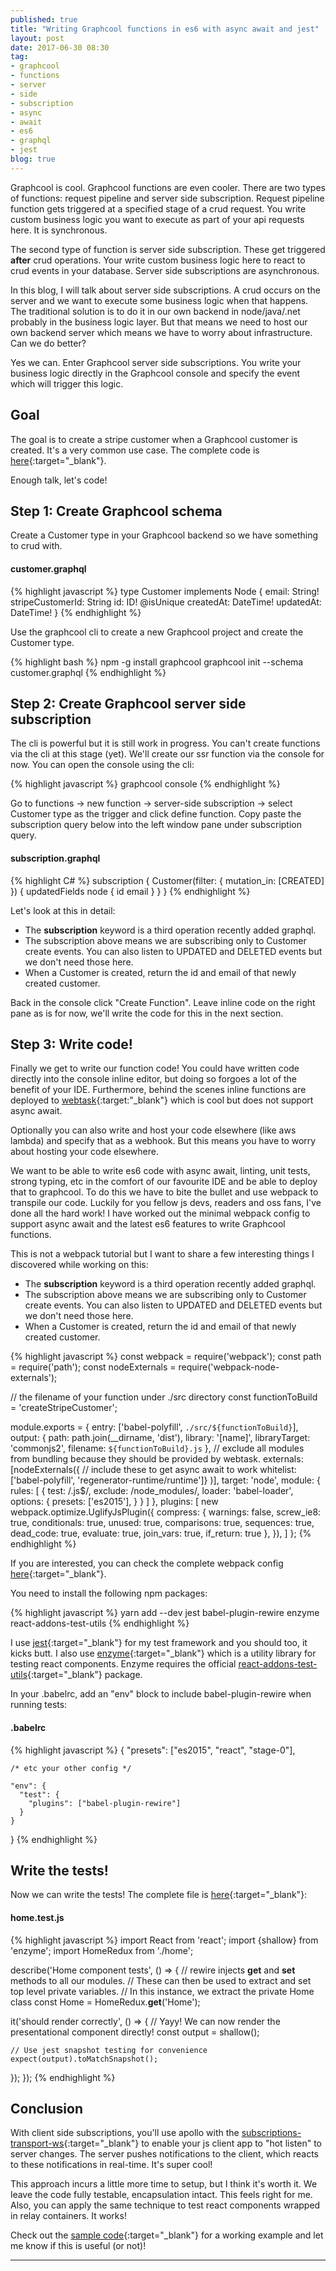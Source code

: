 ```yaml
---
published: true
title: "Writing Graphcool functions in es6 with async await and jest"
layout: post
date: 2017-06-30 08:30
tag:
- graphcool
- functions
- server
- side
- subscription
- async
- await
- es6
- graphql
- jest
blog: true
---
```

Graphcool is cool. Graphcool functions are even cooler. There are two types of functions:
request pipeline and server side subscription. Request pipeline function gets triggered
at a specified stage of a crud request. You write custom business logic you want to execute
as part of your api requests here. It is synchronous.

The second type of function is server side subscription. These get triggered
<b>after</b> crud operations. Your write custom business logic here to
react to crud events in your database. Server side subscriptions are
asynchronous.

In this blog, I will talk about server side subscriptions. A crud occurs
on the server and we want to execute some business logic when that happens.
The traditional solution is to do it in our own backend in node/java/.net
probably in the business logic layer. But that means we need to host our
own backend server which means we have to worry about infrastructure.
Can we do better?

Yes we can. Enter Graphcool server side subscriptions. You write your business logic directly in
the Graphcool console and specify the event which will trigger this logic.

## Goal
The goal is to create a stripe customer when a Graphcool customer is created. It's a very common
use case. The complete code is [here](https://github.com/graphcool-examples/functions/tree/master/stripe-create-customer-es6){:target="_blank"}.

Enough talk, let's code!

## Step 1: Create Graphcool schema
Create a Customer type in your Graphcool backend so we have something to crud with.

#### customer.graphql
{% highlight javascript %}
type Customer implements Node {
  email: String!
  stripeCustomerId: String
  id: ID! @isUnique
  createdAt: DateTime!
  updatedAt: DateTime!
}
{% endhighlight %}

Use the graphcool cli to create a new Graphcool project and create the Customer type.

{% highlight bash %}
npm -g install graphcool
graphcool init --schema customer.graphql
{% endhighlight %}

## Step 2: Create Graphcool server side subscription
The cli is powerful but it is still work in progress. You can't create functions
via the cli at this stage (yet). We'll create our ssr function via the console
for now. You can open the console using the cli:

{% highlight javascript %}
graphcool console
{% endhighlight %}

Go to functions -> new function -> server-side subscription -> select Customer type
as the trigger and click define function. Copy paste the subscription query
below into the left window pane under subscription query.

#### subscription.graphql
{% highlight C# %}
subscription {
  Customer(filter: {
    mutation_in: [CREATED]
  }) {
    updatedFields
    node {
      id
      email
    }
  }
}
{% endhighlight %}

Let's look at this in detail:
<ul>
<li>
The <b>subscription</b> keyword is a third operation recently added graphql.
</li>
<li>The subscription above means we are subscribing only to Customer create events.
You can also listen to UPDATED and DELETED events but we don't need those here.
</li>
<li>When a Customer is created, return the id and email of that newly created customer.</li>
</ul>

Back in the console click "Create Function". Leave inline code on the right pane
as is for now, we'll write the code for this in the next section.

## Step 3: Write code!
Finally we get to write our function code! You could have written code directly
into the console inline editor, but doing so forgoes a lot of the benefit
of your IDE. Furthermore, behind the scenes inline functions are deployed
to [webtask](https://webtask.io/){:target:"_blank"} which is cool
but does not support async await.

Optionally you can also write and host your code elsewhere (like aws lambda) and
specify that as a webhook. But this means you have to worry about hosting
your code elsewhere.

We want to be able to write es6 code with async await, linting, unit tests,
strong typing, etc in the comfort of our favourite IDE and be able to
deploy that to graphcool. To do this we have to bite the bullet and use
webpack to transpile our code. Luckily for you fellow js devs, readers and
oss fans, I've done all the hard work! I have worked out the minimal webpack
config to support async await and the latest es6 features to write Graphcool
functions.

This is not a webpack tutorial but I want to share a few interesting things I
discovered while working on this:

<ul>
<li>
The <b>subscription</b> keyword is a third operation recently added graphql.
</li>
<li>The subscription above means we are subscribing only to Customer create events.
You can also listen to UPDATED and DELETED events but we don't need those here.
</li>
<li>When a Customer is created, return the id and email of that newly created customer.</li>
</ul>

{% highlight javascript %}
const webpack = require('webpack');
const path = require('path');
const nodeExternals = require('webpack-node-externals');

// the filename of your function under ./src directory
const functionToBuild = 'createStripeCustomer';

module.exports = {
  entry: ['babel-polyfill', `./src/${functionToBuild}`],
  output: {
    path: path.join(__dirname, 'dist'),
    library: '[name]',
    libraryTarget: 'commonjs2',
    filename: `${functionToBuild}.js`
  },
  // exclude all modules from bundling because they should be provided by webtask.
  externals: [nodeExternals({
    // include these to get async await to work
    whitelist: ['babel-polyfill', 'regenerator-runtime/runtime']}
  )],
  target: 'node',
  module: {
    rules: [
      {
        test: /\.js$/,
        exclude: /node_modules/,
        loader: 'babel-loader',
        options: {
          presets: ['es2015'],
        }
      }
    ]
  },
  plugins: [
    new webpack.optimize.UglifyJsPlugin({
      compress: {
        warnings: false,
        screw_ie8: true,
        conditionals: true,
        unused: true,
        comparisons: true,
        sequences: true,
        dead_code: true,
        evaluate: true,
        join_vars: true,
        if_return: true
      },
    }),
  ]
};
{% endhighlight %}

If you are interested, you can check the complete webpack config [here](https://github.com/graphcool-examples/functions/blob/master/stripe-create-customer-es6/webpack.config.js){:target="_blank"}.

You need to install the following npm packages:

{% highlight javascript %}
yarn add --dev jest babel-plugin-rewire enzyme react-addons-test-utils
{% endhighlight %}

I use [jest](https://facebook.github.io/jest/){:target="_blank"} for my test framework and you should too, it kicks butt. 
I also use [enzyme](https://github.com/airbnb/enzyme){:target="_blank"} which is a utility library for testing react components. 
Enzyme requires the official [react-addons-test-utils](https://facebook.github.io/react/docs/test-utils.html){:target="_blank"} package.

In your .babelrc, add an "env" block to include babel-plugin-rewire when running tests:

#### .babelrc
{% highlight javascript %}
{
    "presets": ["es2015", "react", "stage-0"],
    
    /* etc your other config */
    
    "env": {
      "test": {
        "plugins": ["babel-plugin-rewire"]
      }
    }
}
{% endhighlight %}

## Write the tests!
Now we can write the tests! The complete file is [here](https://github.com/yusinto/test-react/blob/master/src/universal/home/home.test.js){:target="_blank"}:

#### home.test.js
{% highlight javascript %}
import React from 'react';
import {shallow} from 'enzyme';
import HomeRedux from './home';

describe('Home component tests', () => {
  // rewire injects __get__ and __set__ methods to all our modules.
  // These can then be used to extract and set top level private variables.
  // In this instance, we extract the private Home class
  const Home = HomeRedux.__get__('Home');

  it('should render correctly', () => {
    // Yayy! We can now render the presentational component directly! 
    const output = shallow(<Home randomNumber={45}/>);
    
    // Use jest snapshot testing for convenience
    expect(output).toMatchSnapshot();
  });
});
{% endhighlight %}

## Conclusion
With client side subscriptions, you'll use apollo with
the [subscriptions-transport-ws](https://github.com/apollographql/subscriptions-transport-ws){:target="_blank"}
to enable your js client app to "hot listen" to server changes. The server pushes notifications
to the client, which reacts to these notifications in real-time. It's super cool!

This approach incurs a little more time to setup, but I think it's worth it. We leave the code fully testable, encapsulation intact. 
This feels right for me. Also, you can apply the same technique to test react components wrapped in relay containers. It works! 

Check out the [sample code](https://github.com/yusinto/test-react){:target="_blank"} for a working example and let me know if this is useful (or not)!

---------------------------------------------------------------------------------------
